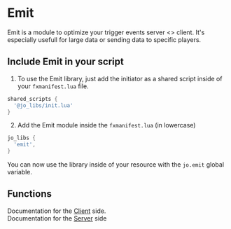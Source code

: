 # Emit

Emit is a module to optimize your trigger events server <> client. It's especially usefull for large data or sending data to specific players.

## Include Emit in your script

1. To use the Emit library, just add the initiator as a shared script inside of your `fxmanifest.lua` file.
```lua
shared_scripts {
  '@jo_libs/init.lua'
}

```
2. Add the Emit module inside the `fxmanifest.lua` (in lowercase)
```lua
jo_libs {
  'emit',
}

```
You can now use the library inside of your resource with the `jo.emit` global variable.

## Functions

Documentation for the [Client](./client.md) side.  
Documentation for the [Server](./server.md) side  